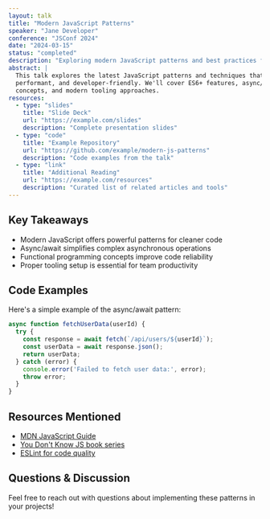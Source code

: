 ```yaml
---
layout: talk
title: "Modern JavaScript Patterns"
speaker: "Jane Developer" 
conference: "JSConf 2024"
date: "2024-03-15"
status: "completed"
description: "Exploring modern JavaScript patterns and best practices for scalable applications"
abstract: |
  This talk explores the latest JavaScript patterns and techniques that make applications more maintainable,
  performant, and developer-friendly. We'll cover ES6+ features, async/await patterns, functional programming
  concepts, and modern tooling approaches.
resources:
  - type: "slides"
    title: "Slide Deck"
    url: "https://example.com/slides"
    description: "Complete presentation slides"
  - type: "code" 
    title: "Example Repository"
    url: "https://github.com/example/modern-js-patterns"
    description: "Code examples from the talk"
  - type: "link"
    title: "Additional Reading"
    url: "https://example.com/resources"
    description: "Curated list of related articles and tools"
---
```


## Key Takeaways

- Modern JavaScript offers powerful patterns for cleaner code
- Async/await simplifies complex asynchronous operations  
- Functional programming concepts improve code reliability
- Proper tooling setup is essential for team productivity

## Code Examples

Here's a simple example of the async/await pattern:

```javascript
async function fetchUserData(userId) {
  try {
    const response = await fetch(`/api/users/${userId}`);
    const userData = await response.json();
    return userData;
  } catch (error) {
    console.error('Failed to fetch user data:', error);
    throw error;
  }
}
```

## Resources Mentioned

- [MDN JavaScript Guide](https://developer.mozilla.org/en-US/docs/Web/JavaScript/Guide)
- [You Don't Know JS book series](https://github.com/getify/You-Dont-Know-JS)
- [ESLint for code quality](https://eslint.org/)

## Questions & Discussion

Feel free to reach out with questions about implementing these patterns in your projects!